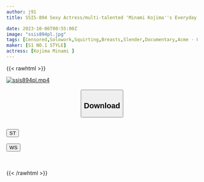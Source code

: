```yaml
---
author: j91
title: SSIS-894 Sexy Actress/multi-talented 'Minami Kojima''s Everyday Life Is Shot In An AV! While We Were In Close Contact, I Found A Gap And Inserted My Dick! [Big Gimmick 30 Days Prank Verification] Minami Kojima

date: 2023-10-06T00:55:00Z
image: "ssis894pl.jpg"
tags: [Censored,Solowork,Squirting,Breasts,Slender,Documentary,Acme · Orgasm	]
maker: [S1 NO.1 STYLE]
actress: [Kojima Minami ]
---
```



{{< rawhtml >}}

<div class="video" data-videoid="842v6mQRyyIoqLp">
    <a href="javascript:;">
        <img src="https://my.j91.asia/posts/ssis894pl/ssis894pl.jpg" width="WIDTH" height="HEIGHT" alt="ssis894pl.mp4" loading="lazy">
    </a>
</div>

<script type="text/javascript" src="https://j91.asia/asset/on-demand-st.js"></script>

<br>
  <link rel="stylesheet" href="https://j91.asia/asset/bs5.css">
  
  <center>
  <button class="btn btn-primary" type="button" data-bs-toggle="collapse" data-bs-target=".multi-collapse" aria-expanded="false" aria-controls="multiCollapseExample1 multiCollapseExample2"><h2>Download</h2></button></center>
</p>
<div class="row">
  <div class="col">
    <div class="collapse multi-collapse" id="multiCollapseExample1">
      <div class="card card-body">
	      	      <br>
<div class="buttons">  
<a href="https://streamtape.to/v/842v6mQRyyIoqLp"><button class="btn-hover color-3"><i class="fa fa-download"></i> ST</button></a></div>
    </div>
  </div>
</div>
  <div class="col">
    <div class="collapse multi-collapse" id="multiCollapseExample2">
      <div class="card card-body">
	      <br>
<div class="buttons">
    <a href="https://wolfstream.tv/ypq5rez8i6xu"><button class="btn-hover color-9"><i class="fa fa-download"></i> WS</button></a></div>
<br><br>
      </div>
    </div>
  </div>
</div>

{{< /rawhtml >}}
